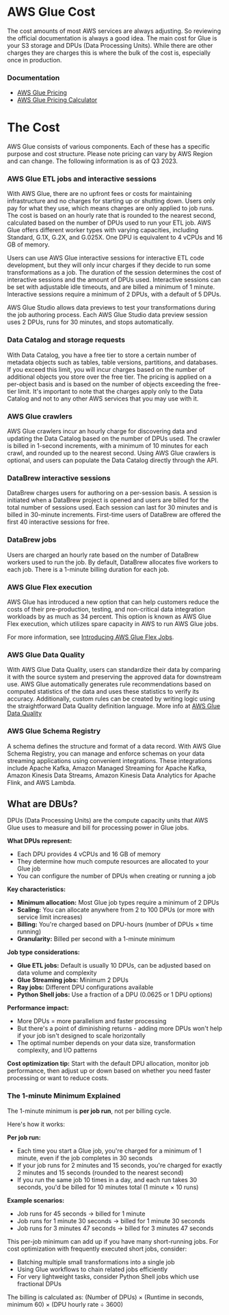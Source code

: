 # AWS Glue Cost
The cost amounts of most AWS services are always adjusting. So reviewing the official documentation is always a good idea. The main cost for Glue is your S3 storage and DPUs (Data Processing Units). While there are other charges they are charges this is where the bulk of the cost is, especially once in production.

### Documentation
- [AWS Glue Pricing](https://aws.amazon.com/glue/pricing/)
- [AWS Glue Pricing Calculator](https://calculator.aws/#/createCalculator/Glue)

# The Cost
AWS Glue consists of various components. Each of these has a specific purpose and cost structure. Please note pricing can vary by AWS Region and can change. The following information is as of Q3 2023. 

### AWS Glue ETL jobs and interactive sessions
With AWS Glue, there are no upfront fees or costs for maintaining infrastructure and no charges for starting up or shutting down. Users only pay for what they use, which means charges are only applied to job runs. The cost is based on an hourly rate that is rounded to the nearest second, calculated based on the number of DPUs used to run your ETL job. AWS Glue offers different worker types with varying capacities, including Standard, G.1X, G.2X, and G.025X. One DPU is equivalent to 4 vCPUs and 16 GB of memory.

Users can use AWS Glue interactive sessions for interactive ETL code development, but they will only incur charges if they decide to run some transformations as a job. The duration of the session determines the cost of interactive sessions and the amount of DPUs used. Interactive sessions can be set with adjustable idle timeouts, and are billed a minimum of 1 minute. Interactive sessions require a minimum of 2 DPUs, with a default of 5 DPUs.

AWS Glue Studio allows data previews to test your transformations during the job authoring process. Each AWS Glue Studio data preview session uses 2 DPUs, runs for 30 minutes, and stops automatically.

### Data Catalog and storage requests
With Data Catalog, you have a free tier to store a certain number of metadata objects such as tables, table versions, partitions, and databases. If you exceed this limit, you will incur charges based on the number of additional objects you store over the free tier. The pricing is applied on a per-object basis and is based on the number of objects exceeding the free-tier limit. It's important to note that the charges apply only to the Data Catalog and not to any other AWS services that you may use with it.

### AWS Glue crawlers
AWS Glue crawlers incur an hourly charge for discovering data and updating the Data Catalog based on the number of DPUs used. The crawler is billed in 1-second increments, with a minimum of 10 minutes for each crawl, and rounded up to the nearest second. Using AWS Glue crawlers is optional, and users can populate the Data Catalog directly through the API.

### DataBrew interactive sessions
DataBrew charges users for authoring on a per-session basis. A session is initiated when a DataBrew project is opened and users are billed for the total number of sessions used. Each session can last for 30 minutes and is billed in 30-minute increments. First-time users of DataBrew are offered the first 40 interactive sessions for free.

### DataBrew jobs
Users are charged an hourly rate based on the number of DataBrew workers used to run the job. By default, DataBrew allocates five workers to each job. There is a 1-minute billing duration for each job. 

### AWS Glue Flex execution
AWS Glue has introduced a new option that can help customers reduce the costs of their pre-production, testing, and non-critical data integration workloads by as much as 34 percent. This option is known as AWS Glue Flex execution, which utilizes spare capacity in AWS to run AWS Glue jobs.

For more information, see [Introducing AWS Glue Flex Jobs](https://aws.amazon.com/blogs/big-data/introducing-aws-glue-flex-jobs-cost-savings-on-etl-workloads/).

### AWS Glue Data Quality
With AWS Glue Data Quality, users can standardize their data by comparing it with the source system and preserving the approved data for downstream use. AWS Glue automatically generates rule recommendations based on computed statistics of the data and uses these statistics to verify its accuracy. Additionally, custom rules can be created by writing logic using the straightforward Data Quality definition language. More info at [AWS Glue Data Quality](https://docs.aws.amazon.com/glue/latest/dg/glue-data-quality.html)

### AWS Glue Schema Registry
A schema defines the structure and format of a data record. With AWS Glue Schema Registry, you can manage and enforce schemas on your data streaming applications using convenient integrations. These integrations include Apache Kafka, Amazon Managed Streaming for Apache Kafka, Amazon Kinesis Data Streams, Amazon Kinesis Data Analytics for Apache Flink, and AWS Lambda.

## What are DBUs?
DPUs (Data Processing Units) are the compute capacity units that AWS Glue uses to measure and bill for processing power in Glue jobs.

**What DPUs represent:**
- Each DPU provides 4 vCPUs and 16 GB of memory
- They determine how much compute resources are allocated to your Glue job
- You can configure the number of DPUs when creating or running a job

**Key characteristics:**
- **Minimum allocation:** Most Glue job types require a minimum of 2 DPUs
- **Scaling:** You can allocate anywhere from 2 to 100 DPUs (or more with service limit increases)
- **Billing:** You're charged based on DPU-hours (number of DPUs × time running)
- **Granularity:** Billed per second with a 1-minute minimum

**Job type considerations:**
- **Glue ETL jobs:** Default is usually 10 DPUs, can be adjusted based on data volume and complexity
- **Glue Streaming jobs:** Minimum 2 DPUs
- **Ray jobs:** Different DPU configurations available
- **Python Shell jobs:** Use a fraction of a DPU (0.0625 or 1 DPU options)

**Performance impact:**
- More DPUs = more parallelism and faster processing
- But there's a point of diminishing returns - adding more DPUs won't help if your job isn't designed to scale horizontally
- The optimal number depends on your data size, transformation complexity, and I/O patterns

**Cost optimization tip:** Start with the default DPU allocation, monitor job performance, then adjust up or down based on whether you need faster processing or want to reduce costs.

### The 1-minute Minimum Explained
The 1-minute minimum is **per job run**, not per billing cycle.

Here's how it works:

**Per job run:**
- Each time you start a Glue job, you're charged for a minimum of 1 minute, even if the job completes in 30 seconds
- If your job runs for 2 minutes and 15 seconds, you're charged for exactly 2 minutes and 15 seconds (rounded to the nearest second)
- If you run the same job 10 times in a day, and each run takes 30 seconds, you'd be billed for 10 minutes total (1 minute × 10 runs)

**Example scenarios:**
- Job runs for 45 seconds → billed for 1 minute
- Job runs for 1 minute 30 seconds → billed for 1 minute 30 seconds  
- Job runs for 3 minutes 47 seconds → billed for 3 minutes 47 seconds

This per-job minimum can add up if you have many short-running jobs. For cost optimization with frequently executed short jobs, consider:
- Batching multiple small transformations into a single job
- Using Glue workflows to chain related jobs efficiently
- For very lightweight tasks, consider Python Shell jobs which use fractional DPUs

The billing is calculated as: (Number of DPUs) × (Runtime in seconds, minimum 60) × (DPU hourly rate ÷ 3600)
